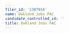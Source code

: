 ```yaml
---
filer_id: '1307016'
name: Oakland Jobs PAC
candidate_controlled_id: ''
title: Oakland Jobs PAC
---
```

